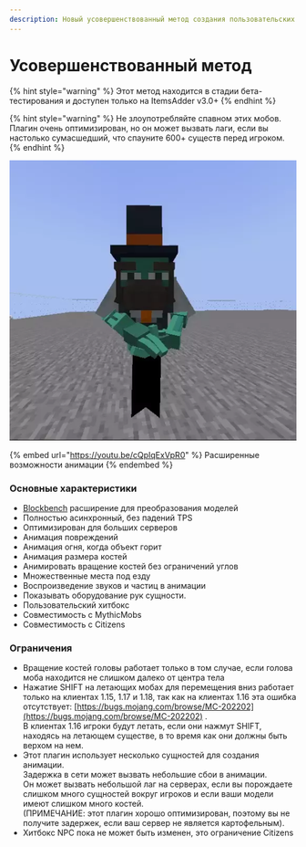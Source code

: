 ```yaml
---
description: Новый усовершенствованный метод создания пользовательских мобов/существ.
---
```


# Усовершенствованный метод

{% hint style="warning" %}
Этот метод находится в стадии бета-тестирования и доступен только на ItemsAdder v3.0+
{% endhint %}

{% hint style="warning" %}
Не злоупотребляйте спавном этих мобов.\
Плагин очень оптимизирован, но он может вызвать лаги, если вы настолько сумасшедший, что спауните 600+ существ перед игроком.
{% endhint %}

![](../../../../.gitbook/assets/ezgif.com-gif-maker.webp)

{% embed url="https://youtu.be/cQpIqExVpR0" %}
Расширенные возможности анимации
{% endembed %}

### Основные характеристики

* [Blockbench](https://www.blockbench.net/) расширение для преобразования моделей
* Полностью асинхронный, без падений TPS
* Оптимизирован для больших серверов
* Анимация повреждений
* Анимация огня, когда объект горит
* Анимация размера костей
* Анимировать вращение костей без ограничений углов
* Множественные места под езду
* Воспроизведение звуков и частиц в анимации
* Показывать оборудование рук сущности.
* Пользовательский хитбокс
* Совместимость с MythicMobs
* Совместимость с Citizens

### Ограничения

* Вращение костей головы работает только в том случае, если голова моба находится не слишком далеко от центра тела
* Нажатие SHIFT на летающих мобах для перемещения вниз работает только на клиентах 1.15, 1.17 и 1.18, так как на клиентах 1.16 эта ошибка отсутствует: [https://bugs.mojang.com/browse/MC-202202](https://bugs.mojang.com/browse/MC-202202) .\
  В клиентах 1.16 игроки будут летать, если они нажмут SHIFT, находясь на летающем существе, в то время как они должны быть верхом на нем.
* Этот плагин использует несколько сущностей для создания анимации. \
  Задержка в сети может вызвать небольшие сбои в анимации. \
  Он может вызвать небольшой лаг на серверах, если вы порождаете слишком много сущностей вокруг игроков и если ваши модели имеют слишком много костей.\
  (ПРИМЕЧАНИЕ: этот плагин хорошо оптимизирован, поэтому вы не получите задержек, если ваш сервер не является картофельным).
* Хитбокс NPC пока не может быть изменен, это ограничение Citizens &#x20;
